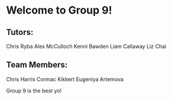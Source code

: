 # Welcome to Group 9!

## Tutors:
Chris Ryba
Alex McCulloch
Kenni Bawden
Liam Callaway
Liz Chai

## Team Members:
Chris Harris
Cormac Kikkert
Eugeniya Artemova



Group 9 is the best yo!
